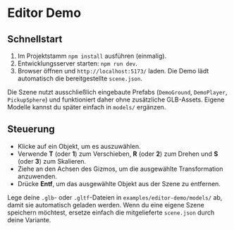 # Editor Demo

## Schnellstart

1. Im Projektstamm `npm install` ausführen (einmalig).
2. Entwicklungsserver starten: `npm run dev`.
3. Browser öffnen und `http://localhost:5173/` laden. Die Demo lädt automatisch die
   bereitgestellte `scene.json`.

Die Szene nutzt ausschließlich eingebaute Prefabs (`DemoGround`, `DemoPlayer`,
`PickupSphere`) und funktioniert daher ohne zusätzliche GLB-Assets. Eigene Modelle
kannst du später einfach in `models/` ergänzen.

## Steuerung

- Klicke auf ein Objekt, um es auszuwählen.
- Verwende **T** (oder **1**) zum Verschieben, **R** (oder **2**) zum Drehen und **S** (oder **3**) zum Skalieren.
- Ziehe an den Achsen des Gizmos, um die ausgewählte Transformation anzuwenden.
- Drücke **Entf**, um das ausgewählte Objekt aus der Szene zu entfernen.

Lege deine `.glb`- oder `.gltf`-Dateien in `examples/editor-demo/models/` ab, damit sie automatisch geladen werden. Wenn du eine eigene Szene speichern möchtest, ersetze einfach die mitgelieferte `scene.json` durch deine Variante.
